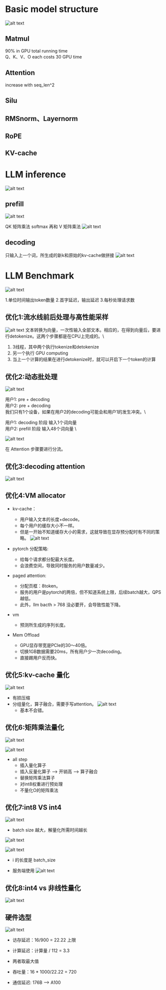 # Basic model structure
![alt text](image.png)
## Matmul
90% in GPU total running time \
Q、K、V、O each costs 30 GPU time


## Attention
increase with seq_len^2

## Silu



## RMSnorm、Layernorm

## RoPE

## KV-cache

# LLM inference

![alt text](image-5.png)

## prefill

![alt text](image-1.png)

QK 矩阵乘法
softmax
再和 V 矩阵乘法
![alt text](image-2.png)
## decoding
只输入上一个词，所生成的新k和原始的kv-cache做拼接
![alt text](image-3.png)

# LLM Benchmark
![alt text](image-4.png)

1.单位时间输出token数量
2.首字延迟，输出延迟
3.每秒处理请求数

## 优化1:流水线前后处理与高性能采样
![alt text](image-6.png)
文本转换为向量，一次性输入全部文本。相应的，在得到向量后，要进行detokenize。这两个步骤都是在CPU上完成的。\
1. 3线程，其中两个执行tokenize和detokenize
2. 另一个执行 GPU computing
3. 当上一个计算的结果在进行detokenize时，就可以开启下一个token的计算

## 优化2:动态批处理
![alt text](image-7.png)

用户1: pre + decoding\
用户2: pre + decoding\
我们只有1个设备，如果在用户2的decoding可能会和用户1的发生冲突。\

用户1: decoding 阶段 输入1个词向量 \
用户2: prefill 阶段 输入48个词向量 \

![alt text](image-8.png)

在 Attention 步骤要进行分流。

## 优化3:decoding attention
![alt text](image-9.png)

## 优化4:VM allocator

- kv-cache：
    - 用户输入文本的长度+decode。
    - 每个用户的缓存大小不一样。
    - 但是一开始不知道缓存大小的需求，这就导致在显存预分配时有不同的策略。
![alt text](image-10.png)

- pytorch 分配策略: 
    - 给每个请求都分配最大长度。
    - 会浪费空间，导致同时服务的用户数量减少。

- paged attention: 
    - 分配页框：8token。
    - 服务的用户是pytorch的两倍，但不知道系统上限，后续batch越大，QPS越低。
    - 此外，llm bacth > 768 没必要开，会导致性能下降。

- vm 
    - 预测所生成的序列长度。

- Mem Offload
    - GPU显存带宽是PCIe的30～40倍。
    - 切换1GB数据需要20ms，所有用户少一次decoding。
    - 直接踢用户反而快。

## 优化5:kv-cache 量化
![alt text](image-11.png)

- 有损压缩
- 分组量化，算子融合，需要手写attention。
![alt text](image-12.png)
    - 基本不会错。

## 优化6:矩阵乘法量化
![alt text](image-13.png)

![alt text](image-14.png)
- all step
    - 插入量化算子
    - 插入反量化算子 --> 开销高 --> 算子融合
    - 替换矩阵乘法算子
    - 对int8权重进行预处理
    - 不量化O的矩阵乘法

## 优化7:int8 VS int4
![alt text](image-15.png)

- batch size 越大，解量化所需时间越长

![alt text](image-16.png)

![alt text](image-17.png)
- i 的长度是 batch_size

- 服务端使用
![alt text](image-18.png)


## 优化8:int4 vs 非线性量化
![alt text](image-19.png)

## 硬件选型
![alt text](image-20.png)
- 访存延迟：16/900 = 22.22 上限
- 计算延迟：计算量 / 112 = 3.3 
- 两者取最大值

- 吞吐量：16 * 1000/22.22 = 720
- 通信延迟: 176B --> A100















